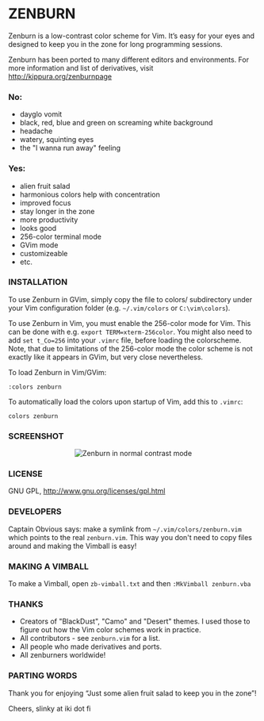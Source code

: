 # ZENBURN

Zenburn is a low-contrast color scheme for Vim. It’s easy for your eyes and
designed to keep you in the zone for long programming sessions.

Zenburn has been ported to many different editors and environments. For more
information and list of derivatives, visit http://kippura.org/zenburnpage

### No:

  - dayglo vomit
  - black, red, blue and green on screaming white background
  - headache
  - watery, squinting eyes
  - the "I wanna run away" feeling

### Yes:

  + alien fruit salad
  + harmonious colors help with concentration
  + improved focus
  + stay longer in the zone
  + more productivity
  + looks good
  + 256-color terminal mode
  + GVim mode
  + customizeable
  + etc.

### INSTALLATION

To use Zenburn in GVim, simply copy the file to colors/ subdirectory under your
Vim configuration folder (e.g. `~/.vim/colors` or `C:\vim\colors`).

To use Zenburn in Vim, you must enable the 256-color mode for Vim. This can be
done with e.g. `export TERM=xterm-256color`. You might also need to add 
`set t_Co=256` into your `.vimrc` file, before loading the colorscheme. Note, that
due to limitations of the 256-color mode the color scheme is not exactly like
it appears in GVim, but very close nevertheless.

To load Zenburn in Vim/GVim:

  `:colors zenburn`

To automatically load the colors upon startup of Vim, add this to `.vimrc`:

  `colors zenburn`

### SCREENSHOT

<p align="center">
  <img src="https://github.com/jnurmine/Zenburn/blob/media/zenburn.png" alt="Zenburn in normal contrast mode" />
</p>

### LICENSE

GNU GPL, http://www.gnu.org/licenses/gpl.html

### DEVELOPERS

Captain Obvious says: make a symlink from `~/.vim/colors/zenburn.vim` which
points to the real `zenburn.vim`. This way you don't need to copy files around
and making the Vimball is easy!

### MAKING A VIMBALL

To make a Vimball, open `zb-vimball.txt` and then `:MkVimball zenburn.vba`

### THANKS

  * Creators of "BlackDust", "Camo" and "Desert" themes. I used those to figure out
how the Vim color schemes work in practice.
  * All contributors - see `zenburn.vim` for a list.
  * All people who made derivatives and ports.
  * All zenburners worldwide!

### PARTING WORDS

Thank you for enjoying “Just some alien fruit salad to keep you in the zone”!

Cheers,
slinky at iki dot fi
